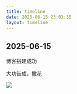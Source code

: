 ```yaml
---
title: timeline
date: 2025-06-15 23:03:35
layout: timeline
---
```


## 2025-06-15

博客搭建成功

大功告成，撒花

![](https://img.liangmouyin.com/2025/06/a14e7fd2eb5a7d2383dda7e28cb52c61.{ext})